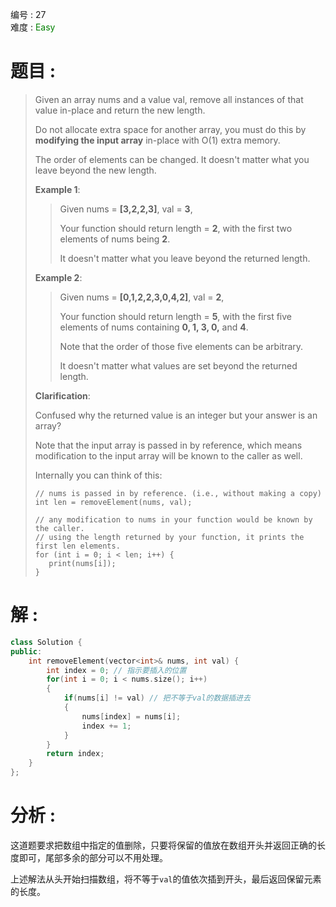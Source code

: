编号 : 27      
难度 : <font color="green">Easy</font>

# 题目 :  
>Given an array nums and a value val, remove all instances of that value in-place and return the new length.
>
>Do not allocate extra space for another array, you must do this by **modifying the input array** in-place with O(1) extra memory.
>
>The order of elements can be changed. It doesn't matter what you leave beyond the new length.
>
>**Example 1**:
>
>>Given nums = **[3,2,2,3]**, val = **3**,
>>
>>Your function should return length = **2**, with the first two elements of nums being **2**.
>>
>>It doesn't matter what you leave beyond the returned length.
>
>**Example 2**:
>
>>Given nums = **[0,1,2,2,3,0,4,2]**, val = **2**,
>>
>>Your function should return length = **5**, with the first five elements of nums containing **0, 1, 3, 0,** and **4**.
>>
>>Note that the order of those five elements can be arbitrary.
>>
>>It doesn't matter what values are set beyond the returned length.
>
>**Clarification**:
>
>Confused why the returned value is an integer but your answer is an array?
>
>Note that the input array is passed in by reference, which means modification to the input array will be known to the caller as well.
>
>Internally you can think of this:
>```
>// nums is passed in by reference. (i.e., without making a copy)
>int len = removeElement(nums, val);
>
>// any modification to nums in your function would be known by the caller.
>// using the length returned by your function, it prints the first len elements.
>for (int i = 0; i < len; i++) {
>    print(nums[i]);
>}
>```
>

# 解 :  
```Cpp
class Solution {
public:
    int removeElement(vector<int>& nums, int val) {
        int index = 0; // 指示要插入的位置
        for(int i = 0; i < nums.size(); i++)
        {
            if(nums[i] != val) // 把不等于val的数据插进去
            {
                nums[index] = nums[i];
                index += 1;
            }
        }
        return index;
    }
};
```

# 分析 :  
这道题要求把数组中指定的值删除，只要将保留的值放在数组开头并返回正确的长度即可，尾部多余的部分可以不用处理。

上述解法从头开始扫描数组，将不等于`val`的值依次插到开头，最后返回保留元素的长度。